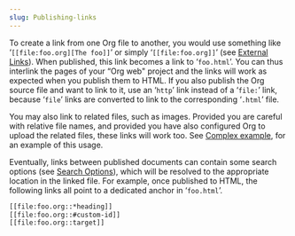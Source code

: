 ```yaml
---
slug: Publishing-links
---
```


To create a link from one Org file to another, you would use something like ‘`[[file:foo.org][The foo]]`’ or simply ‘`[[file:foo.org]]`’ (see [External Links](External-Links)). When published, this link becomes a link to ‘`foo.html`’. You can thus interlink the pages of your “Org web" project and the links will work as expected when you publish them to HTML. If you also publish the Org source file and want to link to it, use an ‘`http`’ link instead of a ‘`file:`’ link, because ‘`file`’ links are converted to link to the corresponding ‘`.html`’ file.

You may also link to related files, such as images. Provided you are careful with relative file names, and provided you have also configured Org to upload the related files, these links will work too. See [Complex example](Complex-example), for an example of this usage.

Eventually, links between published documents can contain some search options (see [Search Options](Search-Options)), which will be resolved to the appropriate location in the linked file. For example, once published to HTML, the following links all point to a dedicated anchor in ‘`foo.html`’.

```lisp
[[file:foo.org::*heading]]
[[file:foo.org::#custom-id]]
[[file:foo.org::target]]
```
